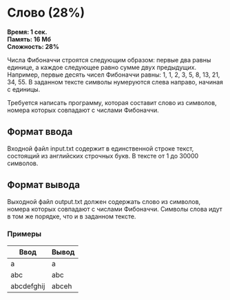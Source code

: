<h1 class="title">Слово (28%)</h1>
<p><b>Время: 1 сек.<br>Память: 16 Мб<br>Сложность: 28%</b></p>
<p>Числа Фибоначчи строятся следующим образом: первые два равны единице, а каждое следующее равно сумме двух предыдущих. Например, первые десять чисел Фибоначчи равны: 1, 1, 2, 3, 5, 8, 13, 21, 34, 55. В заданном тексте символы нумеруются слева направо, начиная с единицы.</p>
<p>Требуется написать программу, которая составит слово из символов, номера которых совпадают с числами Фибоначчи.</p>
<h2>Формат ввода</h2>
<p>Входной файл input.txt содержит в единственной строке текст, состоящий из английских строчных букв. В тексте от 1 до 30000 символов.</p>
<h2>Формат вывода</h2>
<p>Выходной файл output.txt должен содержать слово из символов, номера которых совпадают с числами Фибоначчи. Символы слова идут в том же порядке, что и в заданном тексте.</p>
<h3>Примеры</h3>
<table class="sample-tests">
  <thead>
     <tr>
        <th>Ввод</th>
        <th>Вывод</th>
     </tr>
  </thead>
  <tbody>
     <tr>
        <td>a</td>
        <td>a</td>
     </tr>
     <tr>
         <td>abc</td>
         <td>abc</td>
     </tr>
     <tr>
          <td>abcdefghij</td>
          <td>abceh</td>
     </tr>
  </tbody>
</table>